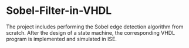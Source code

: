 # Sobel-Filter-in-VHDL

The project includes performing the Sobel edge detection algorithm from scratch. After the design of a state machine, the corresponding VHDL program is implemented and simulated in ISE.
